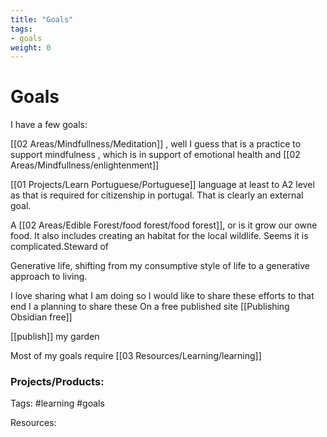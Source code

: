 ```yaml
---
title: "Goals"
tags:
- goals
weight: 0
---
```

# Goals

I have a few goals:

[[02 Areas/Mindfullness/Meditation]] , well I guess that is a practice to support mindfulness , which is in support of emotional health and [[02 Areas/Mindfullness/enlightenment]]

[[01 Projects/Learn Portuguese/Portuguese]] language at least to A2 level as that is required for citizenship in portugal. That is clearly an external goal.

A [[02 Areas/Edible Forest/food forest/food forest]], or is it grow our owne food. It also includes creating an habitat for the local wildlife. Seems it is complicated.Steward of 

Generative life, shifting from my consumptive style of life to a generative approach to living.

I love sharing what I am doing so I would like to share these efforts to that end I a planning to share these On a free published site [[Publishing Obsidian free]]


[[publish]] my garden


Most of my goals require [[03 Resources/Learning/learning]]


### Projects/Products:


Tags:
#learning #goals 

Resources:
